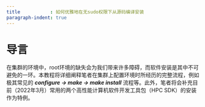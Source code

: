 ```yaml
---
title           : 如何优雅地在无sudo权限下从源码编译安装
paragraph-indent: true
---
```

# 导言
在集群的环境中，root环境的缺失会为我们带来许多障碍，而软件安装是其中不可避免的一环。本教程将详细阐释笔者在集群上配置环境时所经历的完整流程，例如极其常见的 ***configure -> make -> make install*** 流程等。此外，笔者将会补充目前（2022年3月）常用的两个高性能计算机软件开发工具包（HPC SDK）的安装作为特例。
